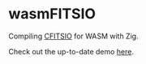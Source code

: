# wasmFITSIO

Compiling [CFITSIO](https://heasarc.gsfc.nasa.gov/fitsio/) for WASM with Zig.

Check out the up-to-date demo [here](www.cosroe.com/wasmfitsio/).


